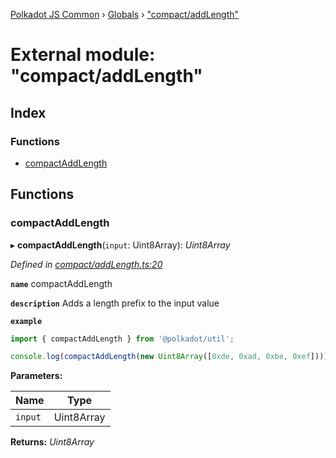 [Polkadot JS Common](../README.md) › [Globals](../globals.md) › ["compact/addLength"](_compact_addlength_.md)

# External module: "compact/addLength"

## Index

### Functions

* [compactAddLength](_compact_addlength_.md#compactaddlength)

## Functions

###  compactAddLength

▸ **compactAddLength**(`input`: Uint8Array): *Uint8Array*

*Defined in [compact/addLength.ts:20](https://github.com/polkadot-js/common/blob/48b753b8/packages/util/src/compact/addLength.ts#L20)*

**`name`** compactAddLength

**`description`** Adds a length prefix to the input value

**`example`** 
<BR>

```javascript
import { compactAddLength } from '@polkadot/util';

console.log(compactAddLength(new Uint8Array([0xde, 0xad, 0xbe, 0xef]))); // Uint8Array([4 << 2, 0xde, 0xad, 0xbe, 0xef])
```

**Parameters:**

Name | Type |
------ | ------ |
`input` | Uint8Array |

**Returns:** *Uint8Array*
